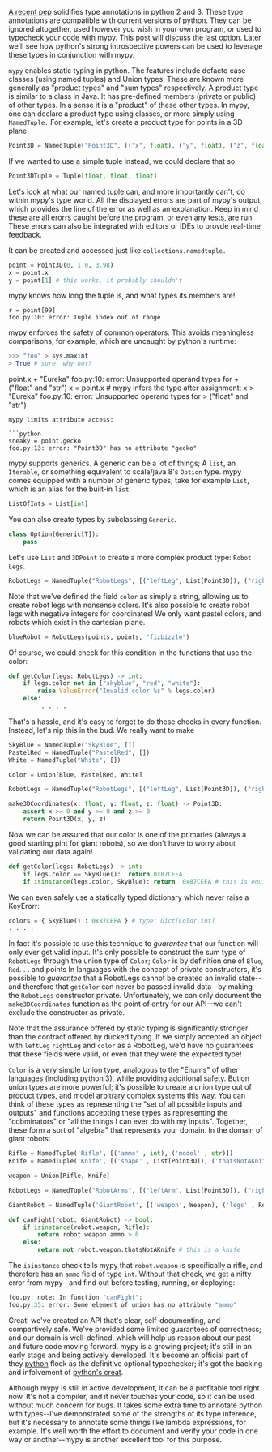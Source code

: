 [A recent pep](https://www.python.org/dev/peps/pep-0484/) solidifies type annotations in python 2 and 3. These type annotations are compatible with current versions of python. 
They can be ignored altogether, used however you wish in your own program, or used to typecheck your code with [mypy](github.com/python/mypyp).
This post will discuss the last option. Later we'll see how python's strong introspective powers can be used to leverage these types in conjunction with
mypy.

`mypy` enables static typing in python. The features include defacto case-classes (using named tuples) and Union types. These are known
more generally as "product types" and "sum types" respectively. A product type is similar to a class in Java. It has pre-defined members (private or public)
of other types. In a sense it is a "product" of these other types. In mypy, one can declare a product type using classes, or more simply using `NamedTuple.`
For example, let's create a product type for points in a 3D plane.
```python
Point3D = NamedTuple("Point3D", [("x", float), ("y", float), ("z", float)])
```
If we wanted to use a simple tuple instead, we could declare that so:

```python
Point3DTuple = Tuple[float, float, float]
```

Let's look at what our named tuple can, and more importantly can't, do within mypy's type world. All the displayed errors
are part of mypy's output, which provides the line of the error as well as an explanation. Keep in mind these are all erorrs caught before
the program, or even any tests, are run. These errors can also be integrated with editors or IDEs to provde real-time feedback.

It can be created and accessed just like `collections.namedtuple.`
```python
point = Point3D(0, 1.0, 3.98)
x = point.x
y = point[1] # this works, it probably shouldn't
```
mypy knows how long the tuple is, and what types its members are!
```
r = point[99]
foo.py:10: error: Tuple index out of range
```
mypy enforces the safety of common operators. This avoids meaningless comparisons, for example, which are uncaught by python's runtime:
```python
>>> "foo" > sys.maxint
> True # sure, why not?
```
point.x + "Eureka"
foo.py:10: error: Unsupported operand types for + ("float" and "str")
x = point.x # mypy infers the type after assignment:
x > "Eureka"
foo.py:10: error: Unsupported operand types for > ("float" and "str")
```
mypy limits attribute access:

```python
sneaky = point.gecko
foo.py:13: error: "Point3D" has no attribute "gecko"
```
mypy supports generics. A generic can be a lot of things; A `list`, an `Iterable`, or something equivalent to scala/java 8's `Option` type. mypy comes equipped with a number of generic types; take for example `List`, which is an alias for the built-in `list`.
```python 
ListOfInts = List[int]
```

You can also create types by subclassing `Generic`.
```python
class Option(Generic[T]):
    pass
```

Let's use `List` and `3DPoint` to create a more complex product type: `Robot Legs`.

```python
RobotLegs = NamedTuple("RobotLegs", [("leftLeg", List[Point3D]), ("rightLeg", List[Point3D]), ("color", str)])
```
Note that we've defined the field `color` as simply a string, allowing us to create robot legs with nonsense colors. It's also possible to create robot legs with negative integers for coordinates! We only want pastel colors, and robots which exist in the cartesian plane. 
```python
blueRobot = RobotLegs(points, points, "fizbizzle")
```
Of course, we could check for this condition in the functions that use the color:
```python
def getColor(legs: RobotLegs) -> int:
    if legs.color not in ["skyblue", "red", "white"]:
        raise ValueError("Invalid color %s" % legs.color)
    else:
         . . . . 
```
That's a hassle, and it's easy to forget to do these checks in every function. Instead, let's nip this in the bud. 
We really want to make 
```python
SkyBlue = NamedTuple("SkyBlue", [])
PastelRed = NamedTuple("PastelRed", [])
White = NamedTuple("White", [])

Color = Union[Blue, PastelRed, White]

RobotLegs = NamedTuple("RobotLegs", [("leftLeg", List[Point3D]), ("rightLeg", List[Point3D]), ("color", Color)])

make3DCoordinates(x: float, y: float, z: float) -> Point3D:
    assert x >= 0 and y >= 0 and z >= 0
    return Point3D(x, y, z)
```
Now we can be assured that our color is one of the primaries (always a good starting pint for giant robots), so we don't have to worry about validating our data again!

```python
def getColor(legs: RobotLegs) -> int:
    if legs.color == SkyBlue():  return 0x87CEFA 
    if isinstance(legs.color, SkyBlue): return  0x87CEFA # this is equivalent
```

We can even safely use a statically typed dictionary which never raise a KeyErorr:
```python
colors = { SkyBlue() : 0x87CEFA } # type: Dict[Color,int]
. . . . 
```

In fact it's possible to use this technique to *guarantee* that our function will only ever get valid input. It's only possible to construct the sum type of `RobotLegs` through the union type of `Color`; `Color` is by definition one of `Blue`, `Red`. . . and points
In languages with the concept of private constructors, it's possible to *guarantee* that a RobotLegs cannot be created an invalid state--and therefore that `getColor` can never be passed invalid data--by making the `RobotLegs` constructor private. Unfortunately, we can only document the `make3DCoordinates` function as the point of entry for our API--we can't exclude the constructor as private.

Note that the assurance offered by static typing is significantly stronger than the contract offered by ducked typing. If we simply accepted an object with `leftLeg` `rightLeg` and `color` as a RobotLeg, we'd have no guarantees that these fields were valid, or even that they were the expected type!

`Color` is a very simple Union type, analogous to the "Enums" of other languages (including python 3), while providing additional safety. Bution union types are more powerful; it's possible to create a union type out of product types, and model arbitrary complex 
systems this way. You can think of these types as representing the "set of all possible inputs and outputs" and functions accepting these types as representing the "cobminators" or "all the things I can ever do with my inputs". Together, these form a sort of "algebra" that represents your domain. In the domain of giant robots:

```python
Rifle = NamedTuple('Rifle', [('ammo' , int), ('model' , str)])
Knife = NamedTuple('Knife', [('shape' , List[Point3D]), ('thatsNotAKnife', bool)])

weapon = Union[Rifle, Knife]

RobotLegs = NamedTuple("RobotArms", [("leftArm", List[Point3D]), ("rightArm", List[Point3D]), ("color", Color)])

GiantRobot = NamedTuple('GiantRobot', [('weapon', Weapon), ('legs' , RobotLegs), ('arms', RobotArms)])

def canFight(robot: GiantRobot) -> bool:
    if isinstance(robot.weapon, Rifle):
        return robot.weapon.ammo > 0
    else: 
        return not robot.weapon.thatsNotAKnife # this is a knife
```
The `isinstance` check tells mypy that `robot.weapon` is specifically a rifle, and therefore has an `ammo` field of type `int`. Without that check, we get a nifty error from mypy--and find out before testing, running, or deploying:
```python
foo.py: note: In function "canFight":
foo.py:35: error: Some element of union has no attribute "ammo"
```
Great! we've created an API that's clear, self-documenting, and compartively safe. We've provided some limited guarantees of correctness;
and our domain is well-defined, which will help us reason about our past and future code moving forward.
mypy is a growing project; it's still in an early stage and being actively developed. It's become an official
part of they [python](github.com/python) flock as the definitive optional typechecker; it's got the backing
and infolvement of [python's creat](https://en.wikipedia.org/wiki/Guido_van_Rossum).

Although mypy is still in active development, it can be a profitable tool right now. It's not a compiler, and it never touches
your code, so it can be used without much concern for bugs. It takes some extra time to annotate python with types--I've demonstrated
some of the strengths of its type inference, but it's necessary to annotate some things like lambda expressions, for example.
It's well worth the effort to document and verify your code in one way or another--mypy is another excellent tool for this purpose.
